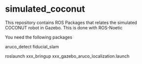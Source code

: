 # simulated_coconut
This repository contains ROS Packages that relates the simulated COCONUT robot in Gazebo. This is done with ROS-Noetic

You need the following packages

aruco_detect
fiducial_slam

roslaunch xxx_bringup xxx_gazebo_aruco_localization.launch
